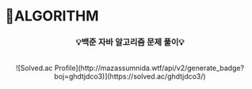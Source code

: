 # 📌ALGORITHM 

<div align="center">

### 💡백준 자바 알고리즘 문제 풀이💡

<br>
![Solved.ac Profile](http://mazassumnida.wtf/api/v2/generate_badge?boj=ghdtjdco3)](https://solved.ac/ghdtjdco3/)
</div>
